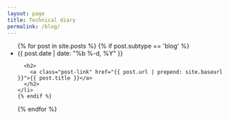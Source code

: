 ```yaml
---
layout: page
title: Technical diary
permalink: /blog/
---
```


<ul class="post-list">
  {% for post in site.posts %}
    {% if post.subtype == 'blog' %}
    <li>
      <span class="post-meta">{{ post.date | date: "%b %-d, %Y" }}</span>

      <h2>
        <a class="post-link" href="{{ post.url | prepend: site.baseurl }}">{{ post.title }}</a>
      </h2>
    </li>
    {% endif %}
  {% endfor %}
</ul>
